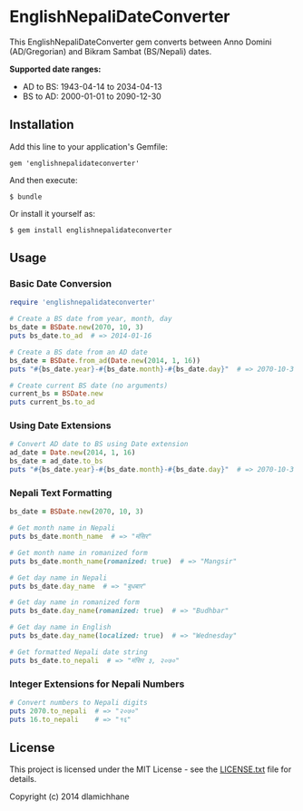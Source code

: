 # EnglishNepaliDateConverter

This EnglishNepaliDateConverter gem converts between Anno Domini (AD/Gregorian) and Bikram Sambat (BS/Nepali) dates.

**Supported date ranges:**

- AD to BS: 1943-04-14 to 2034-04-13
- BS to AD: 2000-01-01 to 2090-12-30

## Installation

Add this line to your application's Gemfile:

    gem 'englishnepalidateconverter'

And then execute:

    $ bundle

Or install it yourself as:

    $ gem install englishnepalidateconverter

## Usage

### Basic Date Conversion

```ruby
require 'englishnepalidateconverter'

# Create a BS date from year, month, day
bs_date = BSDate.new(2070, 10, 3)
puts bs_date.to_ad  # => 2014-01-16

# Create a BS date from an AD date
bs_date = BSDate.from_ad(Date.new(2014, 1, 16))
puts "#{bs_date.year}-#{bs_date.month}-#{bs_date.day}"  # => 2070-10-3

# Create current BS date (no arguments)
current_bs = BSDate.new
puts current_bs.to_ad
```

### Using Date Extensions

```ruby
# Convert AD date to BS using Date extension
ad_date = Date.new(2014, 1, 16)
bs_date = ad_date.to_bs
puts "#{bs_date.year}-#{bs_date.month}-#{bs_date.day}"  # => 2070-10-3
```

### Nepali Text Formatting

```ruby
bs_date = BSDate.new(2070, 10, 3)

# Get month name in Nepali
puts bs_date.month_name  # => "मंसिर"

# Get month name in romanized form
puts bs_date.month_name(romanized: true)  # => "Mangsir"

# Get day name in Nepali
puts bs_date.day_name  # => "बुधबार"

# Get day name in romanized form
puts bs_date.day_name(romanized: true)  # => "Budhbar"

# Get day name in English
puts bs_date.day_name(localized: true)  # => "Wednesday"

# Get formatted Nepali date string
puts bs_date.to_nepali  # => "मंसिर ३, २०७०"
```

### Integer Extensions for Nepali Numbers

```ruby
# Convert numbers to Nepali digits
puts 2070.to_nepali  # => "२०७०"
puts 16.to_nepali    # => "१६"
```

## License

This project is licensed under the MIT License - see the [LICENSE.txt](LICENSE.txt) file for details.

Copyright (c) 2014 dlamichhane
